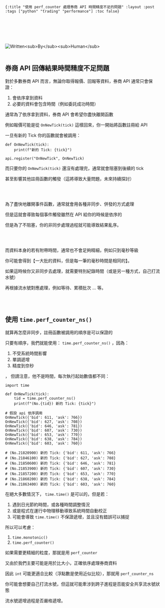     {:title "使用 perf_counter 處理券商 API 時間精度不足的問題" :layout :post :tags ["python" "trading" "performance"] :toc false}


# 　

<img src="![img](https://www.lisp.rocks/img/not-by-ai/tw/written-by-human/svg/Written-By-Human-Not-By-AI-Badge-white.svg)" alt="Written<sub>By</sub><sub>Human</sub>" align="left" title="Written<sub>By</sub><sub>Human</sub>" class="img" /><br/><br/>


## 券商 API 回傳結果時間精度不足問題

對於多數券商 API 而言，無論你取得報價、回報等資料，券商 API 通常只會保證：

1.  會依序拿到資料
2.  必要的資料會包含時間（例如委託成功時間）

通常為了依序拿到資料，券商 API 會希望你盡快離開函數

例如報價可能是從 `OnNewTick(tick)` 這樣回來，你一開始將函數註冊給 API

一旦有新的 Tick 你的函數就會被調用：

    def OnNewTick(tick):
        print(f"新的 Tick: {tick}")
    
    api.register("OnNewTick", OnNewTick)

而只要你的 `OnNewTick(tick)` 還沒有處理完，通常就會阻塞到後續的 tick

甚至影響其他註冊函數的觸發（這將導致大量問題，未來持續探討）

<img src="\\/img/2023-12-07/1.png" alt="" align="left" title="image title" class="img" /><br/><br/>

為了盡快地離開事件函數，通常就會用各種非同步、併發的方式處理

但是這就會導致每個事件觸發雖然在 API 給你的時候是依序的

但是為了不阻塞，你的非同步處理過程就可能導致結果亂序。

<img src="\\/img/2023-12-07/2.png" alt="" align="left" title="image title" class="img" /><br/><br/>

而資料本身的若有附帶時間，通常也不會足夠精細，例如只到毫秒等級

你可能會得到【一大批的資料，但是每一筆的毫秒時間是相同的】。

如果這時候你又非同步去處理，就需要特別紀錄時間（或是另一種方式，自己打流水號）

再根據流水號對應處理，例如等待、累積批次 … 等。

<img src="\\/img/2023-12-07/3.png" alt="" align="left" title="image title" class="img" /><br/><br/>


## 使用 `time.perf_counter_ns()`

就算再怎麼非同步，註冊函數被調用的順序是可以保證的

只要有順序，我們就能使用： `time.perf_counter_ns()` ，因為：

1.  不受系統時間影響
2.  單調遞增
3.  精度到奈秒

，
但請注意，他不是時間，每次執行起始數值都不同：

    import time
    
    def OnNewTick(tick):
        tid = time.perf_counter_ns()
        print(f"(No.{tid}) 新的 Tick: {tick}")
    
    # 假設 api 依序調用
    OnNewTick({'bid': 611, 'ask': 766})
    OnNewTick({'bid': 627, 'ask': 708})
    OnNewTick({'bid': 646, 'ask': 781})
    OnNewTick({'bid': 607, 'ask': 730})
    OnNewTick({'bid': 653, 'ask': 770})
    OnNewTick({'bid': 638, 'ask': 784})
    OnNewTick({'bid': 603, 'ask': 760})
    
    # (No.21820900) 新的 Tick: {'bid': 611, 'ask': 766}
    # (No.21846100) 新的 Tick: {'bid': 627, 'ask': 708}
    # (No.21850600) 新的 Tick: {'bid': 646, 'ask': 781}
    # (No.21853900) 新的 Tick: {'bid': 607, 'ask': 730}
    # (No.21857200) 新的 Tick: {'bid': 653, 'ask': 770}
    # (No.21860200) 新的 Tick: {'bid': 638, 'ask': 784}
    # (No.21863400) 新的 Tick: {'bid': 603, 'ask': 760}

在絕大多數情況下， `time.time()` 是可以的，但是若：

1.  遇到日光節約時間，或各種時間調整情況
2.  或是程式在運行中物理移動導致系統時間自動校正
3.  可能會導致 `time.time()` 不保證遞增，並且沒有錯誤可以捕捉

所以可以考慮：

1.  `time.monotonic()`
2.  `time.perf_counter()`

如果需要更精細的粒度，那就是用 `perf_counter`

又由於我們主要可能是用於比大小，正確依序處理券商資料

因此 `int` 可能更適合比較（浮點數是使用近似比较），那就用 `perf_counter_ns`

你可能會想要自己打流水號，但這就可能牽涉到跨子進程是否能安全共享流水號狀態

流水號遞增過程是否嚴格遞增。

